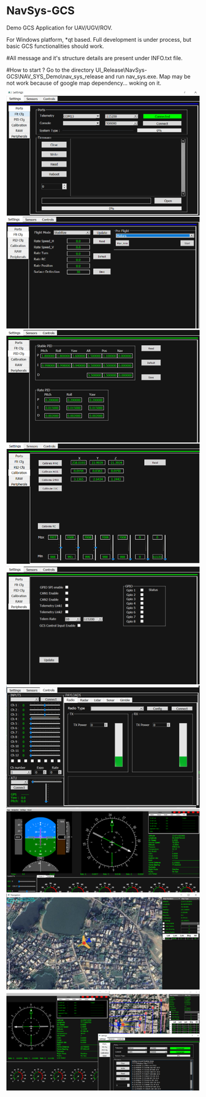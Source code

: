 # NavSys-GCS
Demo GCS Application for UAV/UGV/ROV.

For Windows platform, *qt based.
Full development is under process, but basic GCS functionalities should work.

#All message and it's structure details are present under INFO.txt file.

#How to start ?
Go to the directory UI_Release\NavSys-GCS\NAV_SYS_Demo\nav_sys_release and run nav_sys.exe.
Map may be not work because of google map dependency... woking on it.







![alt text](https://github.com/Saikat6-eng/NavSys-GCS/blob/main/NAV_SYS_Demo/Capture1.PNG)
![alt text](https://github.com/Saikat6-eng/NavSys-GCS/blob/main/NAV_SYS_Demo/Capture2.PNG)
![alt text](https://github.com/Saikat6-eng/NavSys-GCS/blob/main/NAV_SYS_Demo/Capture3.PNG)
![alt text](https://github.com/Saikat6-eng/NavSys-GCS/blob/main/NAV_SYS_Demo/Capture4.PNG)
![alt text](https://github.com/Saikat6-eng/NavSys-GCS/blob/main/NAV_SYS_Demo/Capture5.PNG)
![alt text](https://github.com/Saikat6-eng/NavSys-GCS/blob/main/NAV_SYS_Demo/Capture6.PNG)
![alt text](https://github.com/Saikat6-eng/NavSys-GCS/blob/main/NAV_SYS_Demo/Capture7.PNG)
![alt text](https://github.com/Saikat6-eng/NavSys-GCS/blob/main/NAV_SYS_Demo/Capture8.PNG)
![alt text](https://github.com/Saikat6-eng/NavSys-GCS/blob/main/NAV_SYS_Demo/Waypoint_Nav.PNG)
